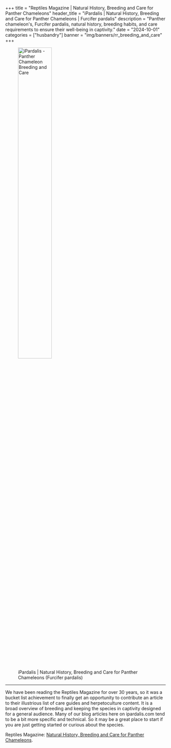 +++
title = "Reptiles Magazine | Natural History, Breeding and Care for Panther Chameleons"
header_title = "iPardalis | Natural History, Breeding and Care for Panther Chameleons | Furcifer pardalis"
description = "Panther chameleon's, Furcifer pardalis, natural history, breeding habits, and care requirements to ensure their well-being in captivity."
date = "2024-10-01" 
categories = ["husbandry"]
banner = "img/banners/rr_breeding_and_care"
+++

<figure itemprop="associatedMedia" itemscope itemtype="https://schema.org/ImageObject">
<img itemprop="contentUrl" src="/img/banners/rr_breeding_and_care.jpg" alt="iPardalis - Panther Chameleon Breeding and Care" width=50% />
<figcaption itemprop="caption">iPardalis | Natural History, Breeding and Care for Panther Chameleons (Furcifer pardalis)</figcaption>
</figure>
<hr>

We have been reading the Reptiles Magazine for over 30 years, so it was a bucket list achievement to finally get an opportunity to contribute an article to their illustrious list of care guides and herpetoculture content. It is a broad overview of breeding and keeping the species in captivity designed for a general audience. Many of our blog articles here on ipardalis.com tend to be a bit more specific and technical. So it may be a great place to start if you are just getting started or curious about the species.

Reptiles Magazine: [Natural History, Breeding and Care for Panther Chameleons](https://reptilesmagazine.com/natural-history-breeding-and-care-for-panther-chameleons/).

